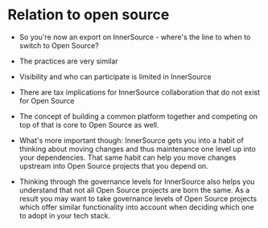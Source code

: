 # Relation to open source

* So you're now an export on InnerSource - where's the line to when to switch to Open Source?

* The practices are very similar
* Visibility and who can participate is limited in InnerSource
* There are tax implications for InnerSource collaboration that do not exist for Open Source

* The concept of building a common platform together and competing on top of that is core to Open Source as well.
* What's more important though: InnerSource gets you into a habit of thinking about moving changes and thus maintenance one level up into your dependencies.
That same habit can help you move changes upstream into Open Source projects that you depend on.
* Thinking through the governance levels for InnerSource also helps you understand that not all Open Source projects are born the same.
As a result you may want to take governance levels of Open Source projects which offer similar functionality into account when deciding which one to adopt in your tech stack.

